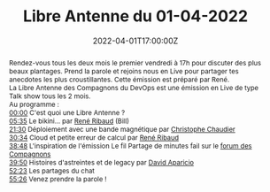 ---
title: Libre Antenne du 01-04-2022

event: Les Compagnons du DevOps
event_url:  https://www.compagnons-devops.fr

location: En ligne

summary: 🎤 Raconte-nous tes gros échecs ! | Libre Antenne du 01/04/2022
abstract: "Rendez-vous tous les deux mois le premier vendredi à 17h pour discuter des plus beaux plantages.
Prend la parole et rejoins nous en Live pour partager tes anecdotes les plus croustillantes. Cette émission est préparé par René.


La Libre Antenne des Compagnons du DevOps est une émission en Live de type Talk show tous les 2 mois.


Au programme :


[00:00](https://www.youtube.com/watch?v=PlqPI8ZYAK8&t=0s) C'est quoi une Libre Antenne ?


[05:35](https://www.youtube.com/watch?v=PlqPI8ZYAK8&t=335s) Le bikini...
par [René Ribaud](https://twitter.com/Uggla_) (Bill)


[21:30](https://www.youtube.com/watch?v=PlqPI8ZYAK8&t=1290s) Déploiement avec une bande magnétique
par [Christophe Chaudier](https://linkedin.com/in/cchaudier)


[30:34](https://www.youtube.com/watch?v=PlqPI8ZYAK8&t=1834s) Cloud et petite erreur de calcul
par [René Ribaud](https://www.linkedin.com/in/ren%C3%A9-ribaud-44145137/)


[38:48](https://www.youtube.com/watch?v=PlqPI8ZYAK8&t=2328s) L'inspiration de l'émission
Le fil Partage de minutes fail sur le [forum des Compagnons](https://forum.compagnons-devops.fr/t/partage-de-minutes-fail/1659)


[39:50](https://www.youtube.com/watch?v=PlqPI8ZYAK8&t=2390s) Histoires d'astreintes et de legacy
par [David Aparicio](https://twitter.com/dadideo)


[52:23](https://www.youtube.com/watch?v=PlqPI8ZYAK8&t=3143s) Les partages du chat


[55:26](https://www.youtube.com/watch?v=PlqPI8ZYAK8&t=3326s) Venez prendre la parole !"

date: "2022-04-01T17:00:00Z"
date_end: "2022-04-01T18:00:00Z"
all_day: false

publishDate: "2022-04-01T12:00:00Z"

authors: [David Aparicio]
tags: [Cloud, SRE, Quickie]

featured: false

image:
  caption: 'Crédits: [**Youtube**](https://www.youtube.com/watch?v=PlqPI8ZYAK8&t=2897s)'
  focal_point: Right

links: 
#- icon: youtube
#  icon_pack: fab
#  name: Youtube
#  url: https://www.youtube.com/watch?v=PlqPI8ZYAK8&t=2897s
- icon: twitter
  icon_pack: fab
  name: Twitter
  url: https://twitter.com/art_devops/status/1509908251915304966 #https://twitter.com/c_chaudier/status/1509772550527598593
url_code: ""
url_pdf: ""
url_slides: ""
url_video: "https://www.youtube.com/watch?v=PlqPI8ZYAK8&t=2897s"

slides: ""
projects: []
---